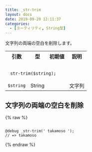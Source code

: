 ```yaml
---
title: _str-trim
layout: docs
date: 2019-09-29 12:11:37
categories:
  - [ユーティリティ, String型]
---
```


文字列の両端の空白を削除します。

<table>
  <tr>
    <th>引数</th>
    <th>型</th>
    <th>初期値</th>
    <th>説明</th>
  </tr>
  <tr>
    <td colspan="4">
      <pre class="language-scss"><code>
_str-trim($string);
</code></pre>
    </td>
  </tr>
  <tr>
    <td><code>$string</code></td>
    <td>String</td>
    <td></td>
    <td>文字列</td>
  </tr>
</table>

## 文字列の両端の空白を削除

<div class="c demo">
  <div class="code">
    {% raw %}
      <pre class="language-scss"><code>
@debug _str-trim(' takamoso ');
// => takamoso
</code></pre>
    {% endraw %}
  </div>
</div>